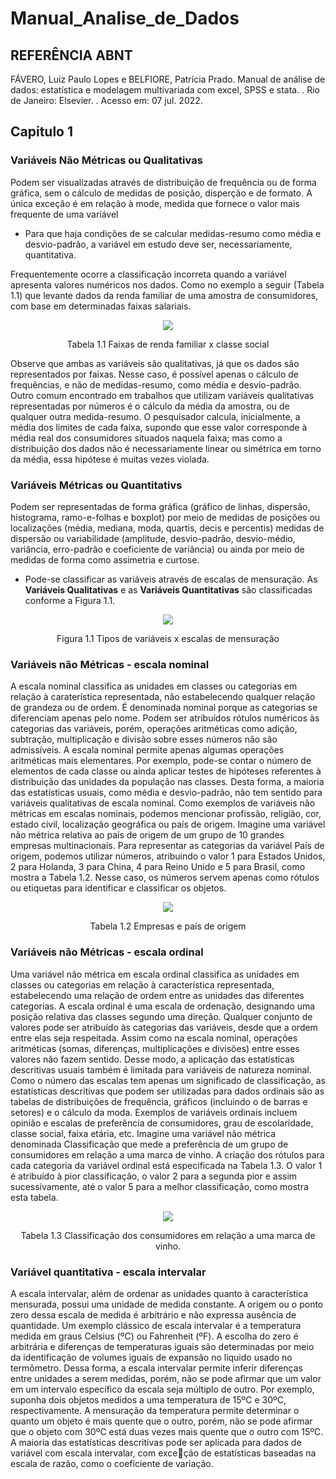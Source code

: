 # Manual_Analise_de_Dados

## REFERÊNCIA ABNT 

FÁVERO, Luiz Paulo Lopes e BELFIORE, Patrícia Prado. Manual de análise de dados: estatística e modelagem multivariada com excel, SPSS e stata. . Rio de Janeiro: Elsevier. . Acesso em: 07 jul. 2022.

## 

## Capitulo 1

### Variáveis Não Métricas ou Qualitativas
  Podem ser visualizadas através de distribuição de frequência ou de forma gráfica, sem o cálculo de medidas de posição, disperção e de formato. A única exceção é em relação à mode, medida que fornece o valor mais frequente de uma variável

  - Para que haja condições de se calcular medidas-resumo como média e desvio-padrão, a variável em estudo deve ser, necessariamente, quantitativa.

  Frequentemente ocorre a classificação incorreta quando a variável apresenta valores numéricos nos dados. Como no exemplo a seguir (Tabela 1.1) que levante dados da renda familiar de uma amostra de consumidores, com base em determinadas faixas salariais.


  <div align="center">
    <img src="https://user-images.githubusercontent.com/82683162/216629429-cd8c9ad2-4f52-43f5-9ab3-4e332186395a.png" />
    <p>Tabela 1.1 Faixas de renda familiar x classe social</p>
  </div>

  Observe que ambas as variáveis são qualitativas, já que os dados são representados por faixas. Nesse caso, é possível apenas o cálculo de frequências, e não de medidas-resumo, como média e desvio-padrão. Outro comum encontrado em trabalhos que utilizam variáveis qualitativas representadas por números é o cálculo da média da amostra, ou de qualquer outra medida-resumo. O pesquisador calcula, inicialmente, a média dos limites de cada faixa, supondo que esse valor corresponde à média real dos consumidores situados naquela faixa; mas como a distribuição dos dados não é necessariamente linear ou simétrica em torno da média, essa hipótese é muitas vezes violada.
  
### Variáveis Métricas ou Quantitativs
Podem ser representadas de forma gráfica (gráfico de linhas, dispersão, histograma, ramo-e-folhas e boxplot) por meio de medidas de posições ou localizações (média, mediana, moda, quartis, decis e percentis) medidas de dispersão ou variabilidade (amplitude, desvio-padrão, desvio-médio, variância, erro-padrão e coeficiente de variância) ou ainda por meio de medidas de forma como assimetria e curtose.
 
- Pode-se classificar as variáveis através de escalas de mensuração. As **Variáveis Qualitativas** e as **Variáveis Quantitativas** são classificadas conforme a Figura 1.1.

<div align="center">
    <img src="https://user-images.githubusercontent.com/82683162/216635243-a854dee6-7ea6-483b-b571-021776aa5c2f.png" />
    <p>Figura 1.1 Tipos de variáveis x escalas de mensuração</p>
  </div>

### Variáveis não Métricas - escala nominal
  A escala nominal classifica as unidades em classes ou categorias em relação à caraterística representada, não 
estabelecendo qualquer relação de grandeza ou de ordem. É denominada nominal porque as categorias se diferenciam apenas pelo nome.
  Podem ser atribuídos rótulos numéricos às categorias das variáveis, porém, operações aritméticas como adição, subtração, multiplicação e divisão sobre esses números não são admissíveis. A escala nominal permite apenas algumas operações aritméticas mais elementares. Por exemplo, pode-se contar o número de elementos de cada classe ou ainda aplicar testes de hipóteses referentes à distribuição das unidades da população nas classes. Desta forma, a maioria das estatísticas usuais, como média e desvio-padrão, não tem sentido para variáveis qualitativas de escala nominal. 
  Como exemplos de variáveis não métricas em escalas nominais, podemos mencionar profissão, religião, cor, estado civil, localização geográfica ou país de origem. 
  Imagine uma variável não métrica relativa ao país de origem de um grupo de 10 grandes empresas multinacionais. Para representar as categorias da variável País de origem, podemos utilizar números, atribuindo o valor 1 para Estados Unidos, 2 para Holanda, 3 para China, 4 para Reino Unido e 5 para Brasil, como mostra a Tabela 
1.2. Nesse caso, os números servem apenas como rótulos ou etiquetas para identificar e classificar os objetos. 

<div align="center">
    <img src="https://user-images.githubusercontent.com/82683162/216639009-cc6f43fd-126f-4f43-ab89-a93870c2e24c.png" />
    <p>Tabela 1.2 Empresas e país de origem</p>
</div>

### Variáveis não Métricas - escala ordinal
  Uma variável não métrica em escala ordinal classifica as unidades em classes ou categorias em relação à característica representada, estabelecendo uma relação de ordem entre as unidades das diferentes categorias. A escala ordinal é uma escala de ordenação, designando uma posição relativa das classes segundo uma direção. Qualquer conjunto de valores pode ser atribuído às categorias das variáveis, desde que a ordem entre elas seja respeitada. 
  Assim como na escala nominal, operações aritméticas (somas, diferenças, multiplicações e divisões) entre esses 
valores não fazem sentido. Desse modo, a aplicação das estatísticas descritivas usuais também é limitada para variáveis de natureza nominal. Como o número das escalas tem apenas um significado de classificação, as estatísticas descritivas que podem ser utilizadas para dados ordinais são as tabelas de distribuições de frequência, gráficos (incluindo o de barras e setores) e o cálculo da moda.
  Exemplos de variáveis ordinais incluem opinião e escalas de preferência de consumidores, grau de escolaridade, classe social, faixa etária, etc. 
  Imagine uma variável não métrica denominada Classificação que mede a preferência de um grupo de consumidores em relação a uma marca de vinho. A criação dos rótulos para cada categoria da variável ordinal está especificada na Tabela 1.3. O valor 1 é atribuído à pior classificação, o valor 2 para a segunda pior e assim sucessivamente, até o valor 5 para a melhor classificação, como mostra esta tabela. 
  
<div align="center">
    <img src="https://user-images.githubusercontent.com/82683162/216653139-0616177c-721f-4341-be82-5a3fd93abe72.png" />
    <p>Tabela 1.3 Classificação dos consumidores em relação a uma marca de vinho.</p>
</div>

### Variável quantitativa - escala intervalar
  A escala intervalar, além de ordenar as unidades quanto à característica mensurada, possui uma unidade de 
medida constante. A origem ou o ponto zero dessa escala de medida é arbitrário e não expressa ausência de quantidade. 
  Um exemplo clássico de escala intervalar é a temperatura medida em graus Celsius (ºC) ou Fahrenheit (ºF). A escolha do zero é arbitrária e diferenças de temperaturas iguais são determinadas por meio da identificação de volumes iguais de expansão no líquido usado no termômetro. Dessa forma, a escala intervalar permite inferir diferenças entre unidades a serem medidas, porém, não se pode afirmar que um valor em um intervalo específico da escala seja múltiplo de outro. Por exemplo, suponha dois objetos medidos a uma temperatura de 15ºC e 30ºC, respectivamente. A mensuração da temperatura permite determinar o quanto um objeto é mais quente que o 
outro, porém, não se pode afirmar que o objeto com 30ºC está duas vezes mais quente que o outro com 15ºC.  
  A maioria das estatísticas descritivas pode ser aplicada para dados de variável com escala intervalar, com exceção de estatísticas baseadas na escala de razão, como o coeficiente de variação. 


  
